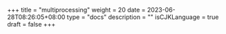 +++
title = "multiprocessing"
weight = 20
date = 2023-06-28T08:26:05+08:00
type = "docs"
description = ""
isCJKLanguage = true
draft = false
+++